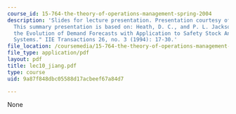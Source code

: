 ```yaml
---
course_id: 15-764-the-theory-of-operations-management-spring-2004
description: 'Slides for lecture presentation. Presentation courtesy of Kai Jiang.
  This summary presentation is based on: Heath, D. C., and P. L. Jackson. "Modeling
  the Evolution of Demand Forecasts with Application to Safety Stock Analysis in Production/Distribution
  Systems." IIE Transactions 26, no. 3 (1994): 17-30.'
file_location: /coursemedia/15-764-the-theory-of-operations-management-spring-2004/9a87f848dbc05588d17acbeef67a84d7_lec10_jiang.pdf
file_type: application/pdf
layout: pdf
title: lec10_jiang.pdf
type: course
uid: 9a87f848dbc05588d17acbeef67a84d7

---
```

None